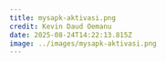 ```yaml
---
title: mysapk-aktivasi.png
credit: Kevin Daud Oemanu
date: 2025-08-24T14:22:13.815Z
image: ../images/mysapk-aktivasi.png
---
```


